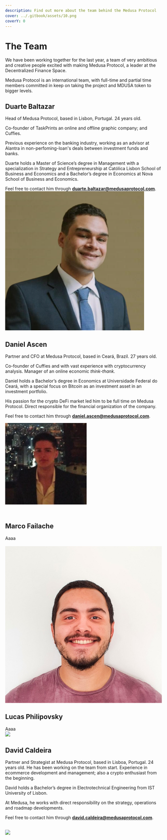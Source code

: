 ```yaml
---
description: Find out more about the team behind the Medusa Protocol
cover: ../.gitbook/assets/10.png
coverY: 0
---
```


# The Team

We have been working together for the last year, a team of very ambitious and creative people excited with making Medusa Protocol, a leader at the Decentralized Finance Space.

Medusa Protocol is an international team, with full-time and partial time members committed in keep on taking the project and MDUSA token to bigger levels.



## Duarte Baltazar

Head of Medusa Protocol, based in Lisbon, Portugal. 24 years old.&#x20;

Co-founder of TaskPrints an online and offline graphic company; and Cuffies.

Previous experience on the banking industry, working as an advisor at Alantra in non-perfoming-loan's deals between investment funds and banks.

Duarte holds a Master of Science’s degree in Management with a specialization in Strategy and Entrepreneurship at Católica Lisbon School of Business and Economics and a Bachelor’s degree in Economics at Nova School of Business and Economics.

Feel free to contact him through **duarte.baltazar@medusaprotocol.com**.\
![](<../.gitbook/assets/Untitled-design-12-e1649455316767 (1).png>)

## Daniel Ascen

Partner and CFO at Medusa Protocol, based in Ceará, Brazil. 27 years old.&#x20;

Co-founder of Cuffies and with vast experience with cryptocurrency analysis. Manager of an online economic _think-thank._&#x20;

Daniel holds a Bachelor’s degree in Economics at Universidade Federal do Ceará, with a special focus on Bitcoin as an investment asset in an investment portfolio.&#x20;

His passion for the crypto DeFi market led him to be full time on Medusa Protocol. Direct responsible for the financial organization of the company.

Feel free to contact him through **daniel.ascen@medusaprotocol.com**.

![](../.gitbook/assets/daniel-ascen-e1649456516179.png)

\
Marco Failache
--------------

Aaaa\
\
![](../.gitbook/assets/marco.jpg)

## Lucas Philipovsky

Aaaa\
![](../.gitbook/assets/photo\_2021-06-01\_13-37-11.jpg)

## David Caldeira

Partner and Strategist at Medusa Protocol, based in Lisboa, Portugal. 24 years old. He has been working on the team from start. Experience in ecommerce development and management; also a crypto enthusiast from the beginning.

David holds a Bachelor’s degree in Electrotechnical Engineering from IST University of Lisbon.

At Medusa, he works with direct responsibility on the strategy, operations and roadmap developments.

Feel free to contact him through **david.caldeira@medusaprotocol.com**.

\
![](../.gitbook/assets/godGLNmN\_400x400.jpg)
